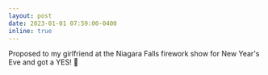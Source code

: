 ```yaml
---
layout: post
date: 2023-01-01 07:59:00-0400
inline: true
---
```


Proposed to my girlfriend at the Niagara Falls firework show for New Year's Eve and got a YES! 💑

